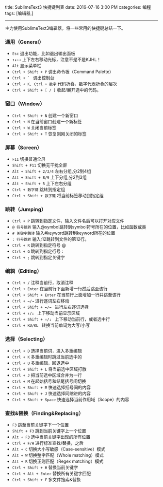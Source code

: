 title: SublimeText3 快捷键列表
date: 2016-07-16 3:00 PM
categories: 编程
tags: [编辑器,]

----

主力使用SublimeText3编辑器，将一些常用的快捷键总结一下。

### 通用（General）
- `Esc` 退出功能，比如退出输出面板
- `↑↓←→`	上下左右移动光标，注意不是不是KJHL！
- `Alt`	显示菜单栏
- `Ctrl + Shift + P`	调出命令板（Command Palette）
- ``Ctrl + ` ``	调出控制台
- `Ctrl + K, Ctrl + 数字`	代码折叠，数字代表折叠的层次
- `Ctrl + Shift + [ / ]`	收起/展开选中的代码。

<!--more-->

### 窗口（Window）
- `Ctrl + Shift + N`	创建一个新窗口
- `Ctrl + N`	在当前窗口创建一个新标签
- `Ctrl + W`	关闭当前标签
- `Ctrl + Shift + T`	恢复刚刚关闭的标签

### 屏幕（Screen）
- `F11`	切换普通全屏
- `Shift + F11`	切换无干扰全屏
- `Alt + Shift + 2/3/4`	左右分组,分2到4组
- `Alt + Shift + 8/9`	上下分组,分2到3组
- `Alt + Shift + 5`	上下左右分组
- `Ctrl + 数字键`	跳转到指定组
- `Ctrl + Shift + 数字键`	将当前标签移动到指定组

### 跳转（Jumping）
- `Ctrl + P`	跳转到指定文件，输入文件名后可以打开对应文件
- `@ 符号跳转`	输入@symbol跳转到symbol符号所在的位置，比如函数或类
- `# 关键字跳转`	输入#keyword跳转到keyword所在的位置
- `: 行号跳转`	输入:12跳转到文件的第12行。
- `Ctrl + R`	跳转到指定符号 @
- `Ctrl + G`	跳转到指定行号 :
- `Ctrl + ;`	跳转到指定关键字

### 编辑（Editing）
- `Ctrl + /`	注释当前行，取消注释
- `Ctrl + Enter`	在当前行下面新增一行然后跳至该行
- `Ctrl + Shift + Enter`	在当前行上面增加一行并跳至该行
- `Ctrl + ←/→`	进行逐词左右移动
- `Ctrl + Shift + ←/→ `	进行左右逐词选择
- `Ctrl + ↑/↓ `	上下移动当前显示区域
- `Ctrl + Shift + ↑/↓ ` 上下移动当前行，或者选中行
- `Ctrl + KU/KL `	转换当前单词为大写/小写

### 选择（Selecting）
- `Ctrl + D`	选择当前词，进入多重编辑
- `Ctrl + K`	多重编辑时跳过当前选中的
- `Ctrl + U`	多重编辑，回退选中
- `Ctrl + Shift + L`	将当前选中区域打散
- `Ctrl + J`	把当前选中区域合并为一行
- `Ctrl + M`	在起始括号和结尾括号间切换
- `Ctrl + Shift + M`	快速选择括号间的内容
- `Ctrl + Shift + J`	快速选择同缩进的内容
- `Ctrl + Shift + Space`	快速选择当前作用域（Scope）的内容

### 查找&替换（Finding&Replacing）
- `F3`	跳至当前关键字下一个位置
- `Shift + F3`	跳到当前关键字上一个位置
- `Alt + F3`	选中当前关键字出现的所有位置
- `Ctrl + F/H`	进行标准查找/替换，之后
- `Alt + C`	切换大小写敏感（Case-sensitive）模式
- `Alt + W`	切换整字匹配（Whole matching）模式
- `Alt + R`	切换正则匹配（Regex matching）模式
- `Ctrl + Shift + H`	替换当前关键字
- `Ctrl + Alt + Enter`	替换所有关键字匹配
- `Ctrl + Shift + F`	多文件搜索&替换
